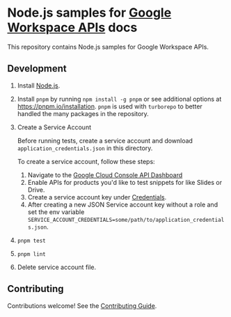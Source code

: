 # Node.js samples for [Google Workspace APIs](https://developers.google.com/workspace/) docs

This repository contains Node.js samples for Google Workspace APIs.

## Development

1. Install [Node.js](https://nodejs.org).
1. Install `pnpm` by running `npm install -g pnpm` or see additional options at https://pnpm.io/installation.
    `pnpm` is used with `turborepo` to better handled the many packages in the repository.
1. Create a Service Account

    Before running tests, create a service account and download `application_credentials.json` in this directory.

    To create a service account, follow these steps:

    1. Navigate to the [Google Cloud Console API Dashboard](https://console.cloud.google.com/apis/dashboard)
    1. Enable APIs for products you'd like to test snippets for like Slides or Drive.
    1. Create a service account key under [Credentials](https://console.cloud.google.com/apis/credentials).
    1. After creating a new JSON Service account key without a role and set the env variable `SERVICE_ACCOUNT_CREDENTIALS=some/path/to/application_credentials.json`.

1. `pnpm test`
1. `pnpm lint`
1. Delete service account file.

## Contributing

Contributions welcome! See the [Contributing Guide](CONTRIBUTING.md).
